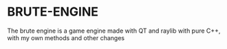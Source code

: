 # BRUTE-ENGINE
The brute engine is a game engine made with QT and raylib with pure C++, with my own methods and other changes
